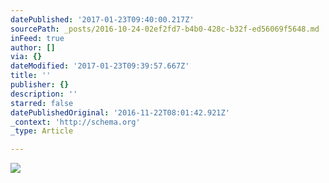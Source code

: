```yaml
---
datePublished: '2017-01-23T09:40:00.217Z'
sourcePath: _posts/2016-10-24-02ef2fd7-b4b0-428c-b32f-ed56069f5648.md
inFeed: true
author: []
via: {}
dateModified: '2017-01-23T09:39:57.667Z'
title: ''
publisher: {}
description: ''
starred: false
datePublishedOriginal: '2016-11-22T08:01:42.921Z'
_context: 'http://schema.org'
_type: Article

---
```

![](https://the-grid-user-content.s3-us-west-2.amazonaws.com/429120e8-f5c7-459e-9648-7c4d47f9e0d9.jpg)